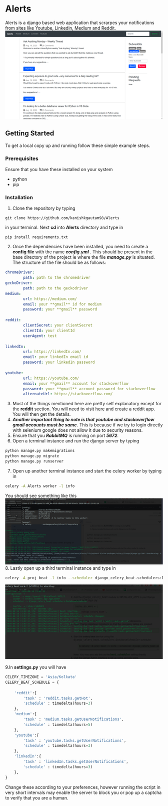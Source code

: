 # Alerts

Alerts is a django based web application that scrarpes your notifications from sites like Youtube, Linkedin, Medium and Reddit.
![Alerts home page](https://github.com/kanishkgautam98/Alerts/blob/main/Screenshot%20from%202020-08-18%2017-47-34.png)

## Getting Started
To get a local copy up and running follow these simple example steps.

### Prerequisites
Ensure that you have these installed on your system
* python
* pip

### Installation
1. Clone the repository by typing 
``` 
git clone https://github.com/kanishkgautam98/Alerts 
```
in your terminal. Next **cd** into **Alerts** directory and type in 
```
pip install requirements.txt
```
2. Once the dependencies have been installed, you need to create a **config file** with the name ***config.yml*** . This should be present in the base directory of the project ie where the file ***manage.py*** is situated.
The structure of the file should be as follows:
```yaml
chromeDriver:
        path: path to the chromedriver
geckoDriver:
        path: path to the geckodriver
medium:
        url: https://medium.com/
        email: your **gmail** id for medium
        password: your **gmail** password

reddit:
        clientSecret: your clientSecret
        clientId: your clientId
        userAgent: test

linkedIn:
        url: https://linkedIn.com/
        email: your linkedIn email id
        password: your linkedIn password

youtube:
        url: https://youtube.com/
        email: your **gmail** account for stackoverflow
        password: your **gmail** account password for stackoverflow
        alternateUrl: https://stackoverflow.com/
```
3. Most of the things mentioned here are pretty self explanatory except for the **reddit** section. You will need to visit [here](https://ssl.reddit.com/prefs/apps/) and create a reddit app. You will then get the details.
4. ***Another important thing to note is that youtube and stackoverflow gmail accounts must be same.*** This is because if we try to login directly with selenium google does not allow it due to security reasons.
5. Ensure that you ***RabbitMQ*** is running on port ***5672***.
6. Open a terminal instance and run the django server by typing 
```sh
python manage.py makemigrations
python manage.py migrate
python manage.py runserver
```
7. Open up another terminal instance and start the celery worker by typing in
```sh
celery -A Alerts worker -l info
```
You should see something like this
![celery worker](https://github.com/kanishkgautam98/Alerts/blob/main/Screenshot%20from%202020-08-18%2018-31-29.png)
8. Lastly open up a third terminal instance and type in
```sh
celery -A proj beat -l info --scheduler django_celery_beat.schedulers:DatabaseScheduler
```
![celery beat](https://github.com/kanishkgautam98/Alerts/blob/main/Screenshot%20from%202020-08-18%2018-33-00.png)

9.In **settings.py** you will have 
```python 
CELERY_TIMEZONE = 'Asia/Kolkata'
CELERY_BEAT_SCHEDULE = {
    
    'reddit':{
        'task' : 'reddit.tasks.getHot',
        'schedule' : timedelta(hours=3) 
    },
    'medium':{
        'task' : 'medium.tasks.getUserNotifications',
        'schedule' : timedelta(hours=5) 
    },
    'youtube':{
        'task' : 'youtube.tasks.getUserNotifications',
        'schedule' : timedelta(hours=3) 
    },
    'linkedIn':{
        'task' : 'linkedIn.tasks.getUserNotifications',
        'schedule' : timedelta(hours=3) 
    },
}
```
Change these according to your preferences, however running the script in very short intervals may enable the server to block you or pop up a captcha to verify that you are a human.


